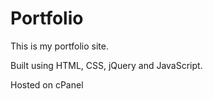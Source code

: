 # Portfolio

This is my portfolio site.

Built using HTML, CSS, jQuery and JavaScript.

Hosted on cPanel

